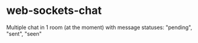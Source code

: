 # web-sockets-chat
Multiple chat in 1 room (at the moment) with message statuses: "pending", "sent", "seen"
